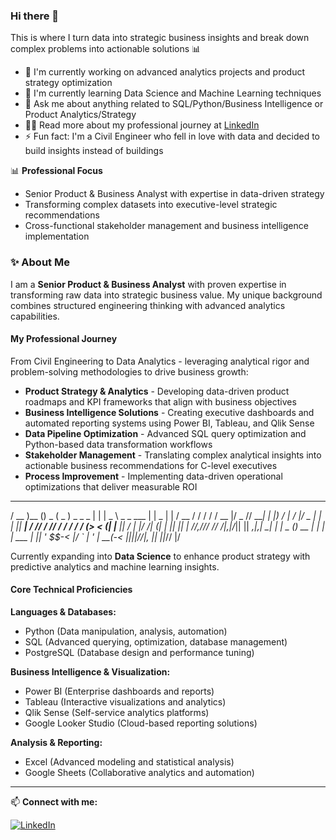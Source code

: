 ### Hi there 👋

This is where I turn data into strategic business insights and break down complex problems into actionable solutions 📊

- 🔭 I'm currently working on advanced analytics projects and product strategy optimization
- 🌱 I'm currently learning Data Science and Machine Learning techniques
- 💬 Ask me about anything related to SQL/Python/Business Intelligence or Product Analytics/Strategy
- 👨‍💻 Read more about my professional journey at [LinkedIn](https://linkedin.com/in/vipul-khandelwal-analytics)
- ⚡ Fun fact: I'm a Civil Engineer who fell in love with data and decided to build insights instead of buildings

📊 **Professional Focus**
- Senior Product & Business Analyst with expertise in data-driven strategy
- Transforming complex datasets into executive-level strategic recommendations  
- Cross-functional stakeholder management and business intelligence implementation

### ✨ About Me

I am a **Senior Product & Business Analyst** with proven expertise in transforming raw data into strategic business value. My unique background combines structured engineering thinking with advanced analytics capabilities.

#### My Professional Journey

From Civil Engineering to Data Analytics - leveraging analytical rigor and problem-solving methodologies to drive business growth:

- **Product Strategy & Analytics** - Developing data-driven product roadmaps and KPI frameworks that align with business objectives
- **Business Intelligence Solutions** - Creating executive dashboards and automated reporting systems using Power BI, Tableau, and Qlik Sense  
- **Data Pipeline Optimization** - Advanced SQL query optimization and Python-based data transformation workflows
- **Stakeholder Management** - Translating complex analytical insights into actionable business recommendations for C-level executives
- **Process Improvement** - Implementing data-driven operational optimizations that deliver measurable ROI

____        _         ___           _    ____            _        _     
/ __ )__ () _ ( _ ) _ _ _ | | | _ \ _ _ ___ | | _ | |
/ __ / / / / / __ |/ _ // ___| _| |_) / _| / _|/ _ | | | || __|
/ // / // / / / / / (> < (| |__ || / | |/ /| (| | || || |
//_,/// /_/ _/|_,|/_|| || ____,|_,| __|
|_ | _ () __ | | | | ___
| || ' $$-< |/ ` | ' | __(-<
||||_//|_, || ||_//
|/

Currently expanding into **Data Science** to enhance product strategy with predictive analytics and machine learning insights.

#### Core Technical Proficiencies

**Languages & Databases:**
- Python (Data manipulation, analysis, automation)
- SQL (Advanced querying, optimization, database management)  
- PostgreSQL (Database design and performance tuning)

**Business Intelligence & Visualization:**
- Power BI (Enterprise dashboards and reports)
- Tableau (Interactive visualizations and analytics)
- Qlik Sense (Self-service analytics platforms)
- Google Looker Studio (Cloud-based reporting solutions)

**Analysis & Reporting:**
- Excel (Advanced modeling and statistical analysis)
- Google Sheets (Collaborative analytics and automation)

---

📫 **Connect with me:**

[![LinkedIn](https://img.shields.io/badge/LinkedIn-0077B5?style=for-the-badge&logo=linkedin&logoColor=white)](https://linkedin.com/in/vipul-khandelwal-analytics)

<!---
VipulKhandelwal04/VipulKhandelwal04 is a ✨ special ✨ repository because its `README.md` (this file) appears on your GitHub profile.
You can click the Preview link to take a look at your changes.
--->

